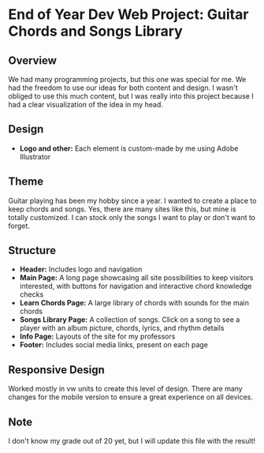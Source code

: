 # End of Year Dev Web Project: Guitar Chords and Songs Library

## Overview
We had many programming projects, but this one was special for me. We had the freedom to use our ideas for both content and design. I wasn't obliged to use this much content, but I was really into this project because I had a clear visualization of the idea in my head.

## Design
- **Logo and other:** Each element is custom-made by me using Adobe Illustrator

## Theme
Guitar playing has been my hobby since a year. I wanted to create a place to keep chords and songs. Yes, there are many sites like this, but mine is totally customized. I can stock only the songs I want to play or don't want to forget.

## Structure
- **Header:** Includes logo and navigation
- **Main Page:** A long page showcasing all site possibilities to keep visitors interested, with buttons for navigation and interactive chord knowledge checks
- **Learn Chords Page:** A large library of chords with sounds for the main chords
- **Songs Library Page:** A collection of songs. Click on a song to see a player with an album picture, chords, lyrics, and rhythm details
- **Info Page:** Layouts of the site for my professors
- **Footer:** Includes social media links, present on each page

## Responsive Design
Worked mostly in vw units to create this level of design. There are many changes for the mobile version to ensure a great experience on all devices.

## Note
I don't know my grade out of 20 yet, but I will update this file with the result!
